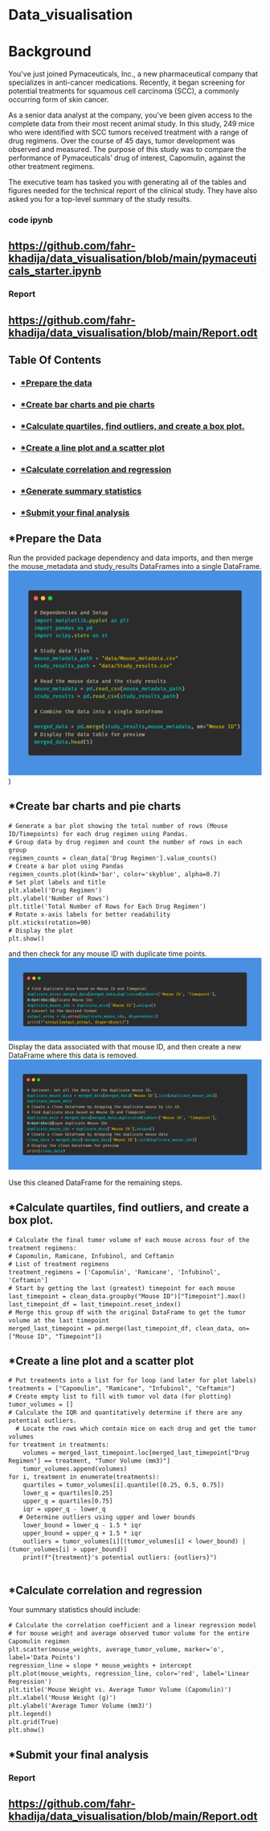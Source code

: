 # Data_visualisation

# Background
You've just joined Pymaceuticals, Inc., a new pharmaceutical company that specializes in anti-cancer medications. Recently, it began screening for potential treatments for squamous cell carcinoma (SCC), a commonly occurring form of skin cancer.

As a senior data analyst at the company, you've been given access to the complete data from their most recent animal study. In this study, 249 mice who were identified with SCC tumors received treatment with a range of drug regimens. Over the course of 45 days, tumor development was observed and measured. The purpose of this study was to compare the performance of Pymaceuticals’ drug of interest, Capomulin, against the other treatment regimens.

The executive team has tasked you with generating all of the tables and figures needed for the technical report of the clinical study. They have also asked you for a top-level summary of the study results.
###  code ipynb
##  https://github.com/fahr-khadija/data_visualisation/blob/main/pymaceuticals_starter.ipynb
### Report
##  https://github.com/fahr-khadija/data_visualisation/blob/main/Report.odt
## Table Of Contents 

* ### [*Prepare the data](https://github.com/Fahr-khadija/data_visualisation#Prepare-the-data)
* ### [*Create bar charts and pie charts](https://github.com/Fahr-khadija/data_visualisation#Create-bar-charts-and-pie-charts)
* ### [*Calculate quartiles, find outliers, and create a box plot.](https://github.com/Fahr-khadija/data_visualisation#Calculate-quartiles,-find-outliers,-and-create-a-box-plot.)
* ### [*Create a line plot and a scatter plot](https://github.com/Fahr-khadija/data_visualisation#Create-a-line-plot-and-a-scatter-plot)
* ### [*Calculate correlation and regression](https://github.com/Fahr-khadija/data_visualisation#Calculate-correlation-and-regression)
* ### [*Generate summary statistics](https://github.com/Fahr-khadija/data_visualisation#Generate-summary-statistics)
* ### [*Submit your final analysis](https://github.com/Fahr-khadija/data_visualisation#Submit-your-final-analysis)

## *Prepare the Data
Run the provided package dependency and data imports, and then merge the mouse_metadata and study_results DataFrames into a single DataFrame.
![image](https://github.com/fahr-khadija/data_visualisation/blob/main/carbon%20(1).png))

## *Create bar charts and pie charts

```
# Generate a bar plot showing the total number of rows (Mouse ID/Timepoints) for each drug regimen using Pandas.
# Group data by drug regimen and count the number of rows in each group
regimen_counts = clean_data['Drug Regimen'].value_counts()
# Create a bar plot using Pandas
regimen_counts.plot(kind='bar', color='skyblue', alpha=0.7)
# Set plot labels and title
plt.xlabel('Drug Regimen')
plt.ylabel('Number of Rows')
plt.title('Total Number of Rows for Each Drug Regimen')
# Rotate x-axis labels for better readability
plt.xticks(rotation=90)
# Display the plot
plt.show()

```
and then check for any mouse ID with duplicate time points. 
![image](https://github.com/fahr-khadija/data_visualisation/blob/main/duplicat%20mice.png)
Display the data associated with that mouse ID,
and then create a new DataFrame where this data is removed. 
![image](https://github.com/fahr-khadija/data_visualisation/blob/main/clean%20data.png)

Use this cleaned DataFrame for the remaining steps.
## *Calculate quartiles, find outliers, and create a box plot.
```
# Calculate the final tumor volume of each mouse across four of the treatment regimens:  
# Capomulin, Ramicane, Infubinol, and Ceftamin
# List of treatment regimens 
treatment_regimens = ['Capomulin', 'Ramicane', 'Infubinol', 'Ceftamin']
# Start by getting the last (greatest) timepoint for each mouse
last_timepoint = clean_data.groupby("Mouse ID")["Timepoint"].max()
last_timepoint_df = last_timepoint.reset_index()
# Merge this group df with the original DataFrame to get the tumor volume at the last timepoint
merged_last_timepoint = pd.merge(last_timepoint_df, clean_data, on=["Mouse ID", "Timepoint"])

```

## *Create a line plot and a scatter plot
```
# Put treatments into a list for for loop (and later for plot labels)
treatments = ["Capomulin", "Ramicane", "Infubinol", "Ceftamin"]
# Create empty list to fill with tumor vol data (for plotting)
tumor_volumes = []
# Calculate the IQR and quantitatively determine if there are any potential outliers. 
  # Locate the rows which contain mice on each drug and get the tumor volumes
for treatment in treatments:
    volumes = merged_last_timepoint.loc[merged_last_timepoint["Drug Regimen"] == treatment, "Tumor Volume (mm3)"]
    tumor_volumes.append(volumes)
for i, treatment in enumerate(treatments):
    quartiles = tumor_volumes[i].quantile([0.25, 0.5, 0.75])
    lower_q = quartiles[0.25]
    upper_q = quartiles[0.75]
    iqr = upper_q - lower_q
   # Determine outliers using upper and lower bounds
    lower_bound = lower_q - 1.5 * iqr
    upper_bound = upper_q + 1.5 * iqr
    outliers = tumor_volumes[i][(tumor_volumes[i] < lower_bound) | (tumor_volumes[i] > upper_bound)]
    print(f"{treatment}'s potential outliers: {outliers}")    
 
```

## *Calculate correlation and regression
Your summary statistics should include:
```
# Calculate the correlation coefficient and a linear regression model 
# for mouse weight and average observed tumor volume for the entire Capomulin regimen
plt.scatter(mouse_weights, average_tumor_volume, marker='o', label='Data Points')
regression_line = slope * mouse_weights + intercept
plt.plot(mouse_weights, regression_line, color='red', label='Linear Regression')
plt.title('Mouse Weight vs. Average Tumor Volume (Capomulin)')
plt.xlabel('Mouse Weight (g)')
plt.ylabel('Average Tumor Volume (mm3)')
plt.legend()
plt.grid(True)
plt.show()

```

## *Submit your final analysis
### Report
##  https://github.com/fahr-khadija/data_visualisation/blob/main/Report.odt

